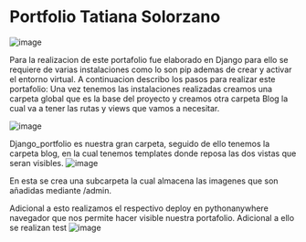 # Portfolio Tatiana Solorzano

![image](https://user-images.githubusercontent.com/114543688/219766176-b78352b9-07bf-4cde-858c-63b825add5ad.png)

Para la realizacion de este portafolio fue elaborado en Django para ello se requiere de varias instalaciones como lo son pip ademas de crear y activar el entorno virtual.
A continuacion describo los pasos para realizar este portafolio:
Una vez tenemos las instalaciones realizadas creamos una carpeta global que es la base del proyecto y creamos otra carpeta Blog la cual va a tener las rutas y views que vamos a necesitar.

![image](https://user-images.githubusercontent.com/114543688/219764473-150165a4-306a-4878-9f26-b13532b93fd8.png)

Django_portfolio es nuestra gran carpeta, seguido de ello tenemos la carpeta blog, en la cual tenemos templates donde reposa las dos vistas que seran visibles.
![image](https://user-images.githubusercontent.com/114543688/219764801-e14a02d8-4da6-4492-8200-67ba8cb6dbaf.png)

En esta se crea una subcarpeta la cual almacena las imagenes que son añadidas mediante /admin.

Adicional a esto realizamos el respectivo deploy en pythonanywhere navegador que nos permite hacer visible nuestra portafolio. 
Adicional  a ello se realizan test 
![image](https://user-images.githubusercontent.com/114543688/219790835-d153b469-b59b-4fa2-9d2c-8b4a0379d6ff.png)
